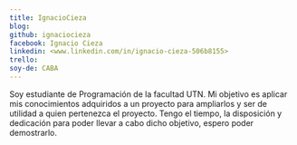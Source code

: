 ```yaml
---
title: IgnacioCieza
blog: 
github: ignaciocieza
facebook: Ignacio Cieza
linkedin: <www.linkedin.com/in/ignacio-cieza-506b8155>
trello: 
soy-de: CABA
---
```


Soy estudiante de Programación de la facultad UTN. Mi objetivo es aplicar mis conocimientos adquiridos a un proyecto para ampliarlos y 
ser de utilidad a quien pertenezca el proyecto.
Tengo el tiempo, la disposición y dedicación para poder llevar a cabo dicho objetivo, espero poder demostrarlo.
 
